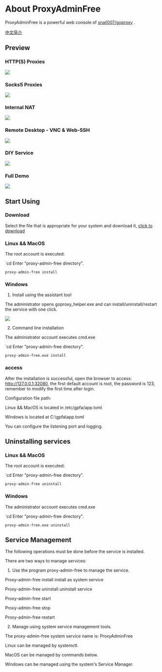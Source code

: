 # About ProxyAdminFree
ProxyAdminFree is a powerful web console of [snail007/goproxy](https://github.com/snail007/goproxy) .

[中文简介](/README_ZH.md)

## Preview

### HTTP(S) Proxies
![](/res/images/http_en.gif)

### Socks5 Proxies
![](/res/images/socks5_en.gif)

### Internal NAT
![](/res/images/nat_en.gif)

### Remote Desktop - VNC & Web-SSH
![](/res/images/rdp.gif)

### DIY Service
![](/res/images/diy_en.gif)

### Full Demo
![](/res/images/demo_cn.gif)

## Start Using

### Download

Select the file that is appropriate for your system and download it, [click to download](https://github.com/snail007/proxy_admin_free/releases)

### Linux && MacOS

The root account is executed:

`cd Enter "proxy-admin-free directory".

`proxy-admin-free install`


### Windows

1. Install using the assistant tool

The administrator opens goproxy_helper.exe and can install/uninstall/restart the service with one click.

![](/res/images/gh.png)

2. Command line installation

The administrator account executes cmd.exe

`cd Enter "proxy-admin-free directory".

`proxy-admin-free.exe install`

### access

After the installation is successful, open the browser to access: http://127.0.0.1:32080, the first default account is root, the password is 123, remember to modify the first time after login.

Configuration file path:

Linux && MacOS is located in /etc/gpfa/app.toml

Windows is located at C:\gpfa\app.toml

You can configure the listening port and logging.

## Uninstalling services

### Linux && MacOS

The root account is executed:

`cd Enter "proxy-admin-free directory".

`proxy-admin-free uninstall`


### Windows

The administrator account executes cmd.exe

`cd Enter "proxy-admin-free directory".

`proxy-admin-free.exe uninstall`

## Service Management

The following operations must be done before the service is installed.

There are two ways to manage services:

1. Use the program proxy-admin-free to manage the service.

Proxy-admin-free install install as system service

Proxy-admin-free uninstall uninstall service

Proxy-admin-free start

Proxy-admin-free stop

Proxy-admin-free restart

2. Manage using system service management tools.

The proxy-admin-free system service name is: ProxyAdminFree

Linux can be managed by systemctl.

MacOS can be managed by commands below.

Windows can be managed using the system's Service Manager.
